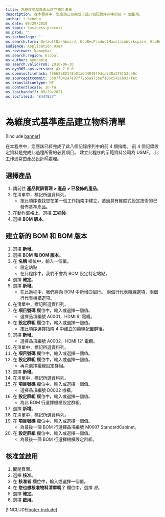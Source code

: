 ```yaml
---
title: 為維度式基準產品建立物料清單
description: 在本程序中，您應該已經完成了此八個記錄序列中的前 4 個指南。
author: t-benebo
ms.date: 08/29/2018
ms.topic: business-process
ms.prod: ''
ms.technology: ''
ms.search.form: DefaultDashboard, EcoResProductMaintainWorkspace, EcoResProductOpenCasesFormPart, EcoResProductDetailsExtended, BOMConsistOf, BOMTable, InventItemIdLookupSimple, HcmWorkerLookUp
audience: Application User
ms.reviewer: kamaybac
ms.search.region: Global
ms.author: benebotg
ms.search.validFrom: 2016-06-30
ms.dyn365.ops.version: AX 7.0.0
ms.openlocfilehash: f86625821f8a01a6d4949f9dca538a279f52ce9c
ms.sourcegitcommit: 3b87f042a7e97f72b5aa73bef186c5426b937fec
ms.translationtype: HT
ms.contentlocale: zh-TW
ms.lasthandoff: 09/29/2021
ms.locfileid: "8447837"
---
```

# <a name="create-a-bill-of-materials-for-a-dimension-based-product-master"></a>為維度式基準產品建立物料清單

[!include [banner](../../includes/banner.md)]

在本程序中，您應該已經完成了此八個記錄序列中的前 4 個指南。 前 4 個記錄設定資料是完成此過程所需的必要項目。 建立此程序的示範資料公司為 USMF。 此工作通常由產品設計師處理。

## <a name="select-the-product"></a>選擇產品

1. 請前往 **產品資訊管理 \> 產品 \> 已發佈的產品**。
1. 在清單中，標記所選資料列。
    * 按此順序查找您在第一個工作指南中建立，透過具有維度式設定技術的已發佈基準產品。  
1. 在動作窗格上，選擇 **工程師**。
1. 選擇 **BOM 版本**。

## <a name="create-new-bom-and-bom-version"></a>建立新的 BOM 和 BOM 版本

1. 選擇 **新增**。
1. 選擇 **BOM 和 BOM 版本**。
1. 在 **名稱** 欄位中，輸入一個值。
    * 設定站點  
    * 在此程序中，我們不會為 BOM 設定特定站點。  
1. 選擇 **確定**。
1. 選擇 **新增**。
    * 在此過程中，我們將向 BOM 中新增四個行。 兩個行代表纜線選項，兩個行代表機櫃選項。  
1. 在清單中，標記所選資料列。
1. 在 **項目號碼** 欄位中，輸入或選擇一個值。
    * 選擇品項編號 A0001，HDMI 6' 電纜。  
1. 在 **設定群組** 欄位中，輸入或選擇一個值。
    * 按此順序選擇指南 4 中建立的纜線配置群組。  
1. 選擇 **新增**。
    * 選擇品項編號 A0002，HDMI 12' 電纜。  
1. 在清單中，標記所選資料列。
1. 在 **項目號碼** 欄位中，輸入或選擇一個值。
1. 在 **設定群組** 欄位中，輸入或選擇一個值。
    * 再次選擇纜線設定群組。  
1. 選擇 **新增**。
1. 在清單中，標記所選資料列。
1. 在 **項目號碼** 欄位中，輸入或選擇一個值。
    * 選擇品項編號 D0002 機櫃。  
1. 在 **設定群組** 欄位中，輸入或選擇一個值。
    * 為此 BOM 行選擇機櫃設定群組。  
1. 選擇 **新增**。
1. 在清單中，標記所選資料列。
1. 在 **項目號碼** 欄位中，輸入或選擇一個值。
    * 為最後一個 BOM 行選擇品項編號 M0007 StandardCabinet。  
1. 在 **設定群組** 欄位中，輸入或選擇一個值。
    * 為最後一個 BOM 行選擇機櫃設定群組。  

## <a name="approve-and-activate"></a>核准並啟用

1. 關閉頁面。
1. 選擇 **核准**。
1. 在 **核准者** 欄位中，輸入或選擇一個值。
1. 在 **您也想核准物料清單嗎？** 欄位中，選擇 *是*。
1. 選擇 **確定**。
1. 選擇 **啟用**。



[!INCLUDE[footer-include](../../../includes/footer-banner.md)]